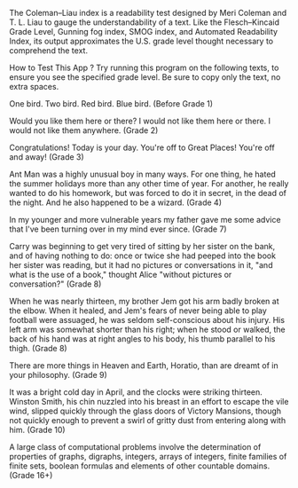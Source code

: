 The Coleman–Liau index is a readability test designed by Meri Coleman and T. L. Liau to gauge the understandability of a text. Like the Flesch–Kincaid Grade Level, Gunning fog index, SMOG index, and Automated Readability Index, its output approximates the U.S. grade level thought necessary to comprehend the text.

How to Test This App ?
Try running this program on the following texts, to ensure you see the specified grade level. Be sure to copy only the text, no extra spaces.

One bird. Two bird. Red bird. Blue bird. (Before Grade 1)

Would you like them here or there? I would not like them here or there. I would not like them anywhere. (Grade 2)

Congratulations! Today is your day. You're off to Great Places! You're off and away! (Grade 3)

Ant Man was a highly unusual boy in many ways. For one thing, he hated the summer holidays more than any other time of year. For another, he really wanted to do his homework, but was forced to do it in secret, in the dead of the night. And he also happened to be a wizard. (Grade 4)

In my younger and more vulnerable years my father gave me some advice that I've been turning over in my mind ever since. (Grade 7)

Carry was beginning to get very tired of sitting by her sister on the bank, and of having nothing to do: once or twice she had peeped into the book her sister was reading, but it had no pictures or conversations in it, "and what is the use of a book," thought Alice "without pictures or conversation?" (Grade 8)

When he was nearly thirteen, my brother Jem got his arm badly broken at the elbow. When it healed, and Jem's fears of never being able to play football were assuaged, he was seldom self-conscious about his injury. His left arm was somewhat shorter than his right; when he stood or walked, the back of his hand was at right angles to his body, his thumb parallel to his thigh. (Grade 8)

There are more things in Heaven and Earth, Horatio, than are dreamt of in your philosophy. (Grade 9)

It was a bright cold day in April, and the clocks were striking thirteen. Winston Smith, his chin nuzzled into his breast in an effort to escape the vile wind, slipped quickly through the glass doors of Victory Mansions, though not quickly enough to prevent a swirl of gritty dust from entering along with him. (Grade 10)

A large class of computational problems involve the determination of properties of graphs, digraphs, integers, arrays of integers, finite families of finite sets, boolean formulas and elements of other countable domains. (Grade 16+)
